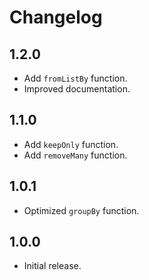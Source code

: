 # Changelog

## 1.2.0

* Add `fromListBy` function.
* Improved documentation.

## 1.1.0

* Add `keepOnly` function.
* Add `removeMany` function.

## 1.0.1

* Optimized `groupBy` function.

## 1.0.0

* Initial release.
